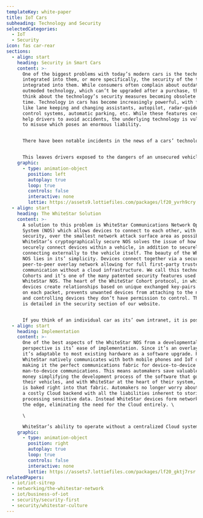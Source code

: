 ```yaml
---
templateKey: white-paper
title: IoT Cars
subheading: Technology and Security
selectedCategories:
  - IoT
  - Security
icon: fas car-rear
sections:
  - align: start
    heading: Security in Smart Cars
    content: >-
      One of the biggest problems with today’s modern cars is the technology
      integrated into them, or more specifically, the security of the technology
      integrated into them. While consumers often complain about outdated and
      outmoded technology, which can’t be upgraded after a purchase, they seldom
      think about the technology’s security measures becoming obsolete over
      time. Technology in cars has become increasingly powerful, with features
      like lane keeping and changing assistants, autopilot, radar-guided cruise
      control systems, automatic parking, etc. While these features certainly
      help drivers to avoid accidents, the underlying technology is vulnerable
      to misuse which poses an enormous liability.


      There have been notable incidents in the news of a cars’ technology being hacked, and essentially turning the car itself into a missile on the road, with the occupants being completely helpless inside. Sadly, as the automotive world becomes increasingly reliant on connected technologies, these kinds of exploitations will inevitably become more common. While some manufacturers may properly secure their systems against such intrusions, it’s also certain that many will not. A car manufacturer’s expertise is in building cars, not securing the devices and networks that are used to connect to them.


      This leaves drivers exposed to the dangers of an unsecured vehicle that could potentially harm them and others. This also opens manufacturers up to an enormous amount of liability, which could harm their sales and business. As we continue to develop increasingly more complex and technically integrated vehicles, the cybersecurity models that secure those same vehicles against malicious attack must radically improve in parallel.
    graphic:
      - type: animation-object
        position: left
        autoplay: true
        loop: true
        controls: false
        interactive: none
        lottie: https://assets9.lottiefiles.com/packages/lf20_yvrh9cry.json
  - align: start
    heading: The WhiteStar Solution
    content: >-
      A solution to this problem is WhiteStar Communications Network Operating
      System (NOS) which allows devices to connect to each other, with complete
      security, over the smallest network attack surface area as possible.
      WhiteStar’s cryptographically secure NOS solves the issue of how to both
      securely connect devices within a vehicle, in addition to securely
      connecting externally to the vehicle itself. The beauty of the WhiteStar
      NOS lies in its’ simplicity. Devices connect together via a secure hybrid
      peer-to-peer overlay network allowing for full first-party trusted
      communication without a cloud infrastructure. We call this technology
      Cohorts and it’s one of the many patented security features used by the
      WhiteStar NOS. The heart of the WhiteStar Cohort protocol, in which
      devices create relationships based on unique exchanged key-pairs that roll
      on each packet, prevents unwanted devices from attaching to the network
      and controlling devices they don’t have permission to control. This system
      is detailed in the security section of our website. 


      If you think of an individual car as its’ own intranet, it is possible to use WhiteStar’s Cohort protocol to connect devices together within the car, allowing them to function in tandem with complete security. This is a powerful way of securing devices on a small scale, but WhiteStar also secures the car’s connectivity with the internet at large. The Cohort system will allow a car to create a secure connection with the rest of the internet, meaning the car can safely connect to services that provide GPS guidance, music and video streaming for entertainment, remote diagnostics and software updates. WhiteStar eliminates any potential attack vector for remote tampering with the vehicle by fully securing all inputs into the car’s internal network, and also simultaneously protects the connectivity between the devices within the car.
  - align: start
    heading: Implementation
    content: >-
      One of the best aspects of the WhiteStar NOS from a developmental
      perspective is its’ ease of implementation. Since it’s an overlay network,
      it’s adaptable to most existing hardware as a software upgrade. Plus,
      WhiteStar natively communicates with both mobile phones and IoT devices,
      making it the perfect communications fabric for device-to-device and
      man-to-device communications. This means automakers save valuable time and
      money simplifying the development process of the software that goes into
      their vehicles, and with WhiteStar at the heart of their system, security
      is baked right into that fabric. Automakers no longer worry about securing
      a costly Cloud backend with all the liabilities inherent to storing and
      processing sensitive data. Instead WhiteStar devices form networks from
      the edge, eliminating the need for the Cloud entirely. \

      \

      WhiteStar’s ability to operate without a centralized Cloud system also helps drive costs down for device manufacturers who are increasingly cost conscience with respect to Cloud enabled services. Clouds represent a high recurring cost to automakers, who pass those costs along to customers in the form of subscriptions. Often connectivity services are extremely expensive in cars leading customers to opt out of purchasing them for their vehicles. WhiteStar is very inexpensive to implement, leading to a vastly reduced cost of delivering Cloud-like functionality to customers, potentially opening up new customers who would pay a previously unobtainable lower price, or offering connectivity services for free.
    graphic:
      - type: animation-object
        position: right
        autoplay: true
        loop: true
        controls: false
        interactive: none
        lottie: https://assets7.lottiefiles.com/packages/lf20_gktj7rsr.json
relatedPapers:
  - iot/iot-sitrep
  - networking/the-whitestar-network
  - iot/business-of-iot
  - security/security-first
  - security/whitestar-culture
---
```

